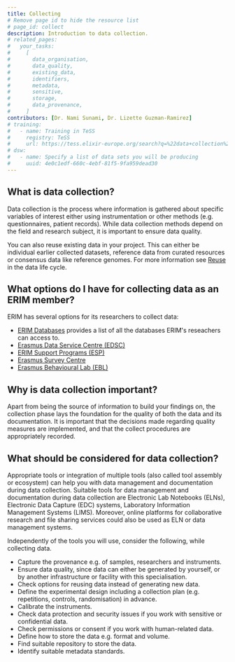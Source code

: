 ```yaml
---
title: Collecting
# Remove page id to hide the resource list
# page_id: collect
description: Introduction to data collection.
# related_pages:
#   your_tasks:
#     [
#       data_organisation,
#       data_quality,
#       existing_data,
#       identifiers,
#       metadata,
#       sensitive,
#       storage,
#       data_provenance,
#     ]
contributors: [Dr. Nami Sunami, Dr. Lizette Guzman-Ramirez]
# training:
#   - name: Training in TeSS
#     registry: TeSS
#     url: https://tess.elixir-europe.org/search?q=%22data+collection%22#materials
# dsw:
#   - name: Specify a list of data sets you will be producing
#     uuid: 4e0c1edf-660c-4ebf-81f5-9fa959dead30
---
```


## What is data collection?

Data collection is the process where information is gathered about specific variables of interest either using instrumentation or other methods (e.g. questionnaires, patient records). While data collection methods depend on the field and research subject, it is important to ensure data quality.

You can also reuse existing data in your project. This can either be individual earlier collected datasets, reference data from curated resources or consensus data like reference genomes. For more information see [Reuse](reusing) in the data life cycle.

<!-- ERIM specific info (begin)-->

## What options do I have for collecting data as an ERIM member? 

ERIM has several options for its researchers to collect data: 

- [ERIM Databases](https://www.erim.eur.nl/research-integrity/rdm/databases-2/) provides a list of all the databases ERIM's reseachers can access to.
- [Erasmus Data Service Centre (EDSC)](https://www.erim.eur.nl/research-support/erasmus-data-service-centre-edsc/)
- [ERIM Support Programs (ESP)](https://www.erim.eur.nl/research-support/erim-support-programmes-esp/)
- [Erasmus Survey Centre](https://www.erim.eur.nl/research-support/erasmus-survey-centre-esc/)
- [Erasmus Behavioural Lab (EBL)](https://ebl.eur.nl/)

<!-- ERIM specific info (end) -->

## Why is data collection important?

Apart from being the source of information to build your findings on, the collection phase lays the foundation for the quality of both the data and its documentation. It is important that the decisions made regarding quality measures are implemented, and that the collect procedures are appropriately recorded.

## What should be considered for data collection?

Appropriate tools or integration of multiple tools (also called tool assembly or ecosystem) can help you with data management and documentation during data collection. Suitable tools for data management and documentation during data collection are Electronic Lab Notebooks (ELNs), Electronic Data Capture (EDC) systems, Laboratory Information Management Systems (LIMS). Moreover, online platforms for collaborative research and file sharing services could also be used as ELN or data management systems.

Independently of the tools you will use, consider the following, while collecting data.

- Capture the provenance e.g. of samples, researchers and instruments.
- Ensure data quality, since data can either be generated by yourself, or by another infrastructure or facility with this specialisation.
- Check options for reusing data instead of generating new data.
- Define the experimental design including a collection plan (e.g. repetitions, controls, randomisation) in advance.
- Calibrate the instruments.
- Check data protection and security issues if you work with sensitive or confidential data.
- Check permissions or consent if you work with human-related data.
- Define how to store the data e.g. format and volume.
- Find suitable repository to store the data.
- Identify suitable metadata standards.
